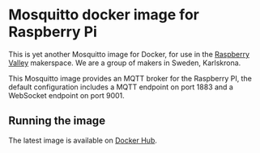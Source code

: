 # Mosquitto docker image for Raspberry Pi

This is yet another Mosquitto image for Docker, for use in the [Raspberry Valley](http://raspberry-valley.azurewebsites.net) makerspace. We are a group of makers in Sweden, Karlskrona.

This Mosquitto image provides an MQTT broker for the Raspberry PI, the default configuration includes a MQTT endpoint on port 1883 and a WebSocket endpoint on port 9001.

## Running the image

The latest image is available on [Docker Hub](https://cloud.docker.com/u/raspberryvalley/repository/docker/raspberryvalley/mosquitto).
